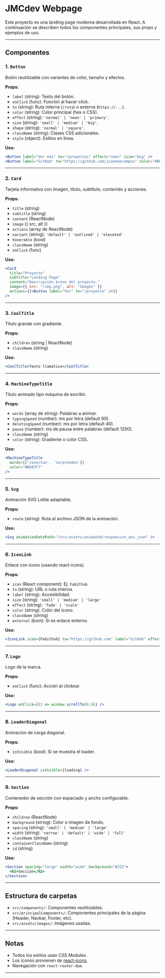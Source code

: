# JMCdev Webpage

Este proyecto es una landing page moderna desarrollada en React. A continuación se describen todos los componentes principales, sus props y ejemplos de uso.

---

## Componentes

### 1. `Button`

Botón reutilizable con variantes de color, tamaño y efectos.

**Props:**
- `label` (string): Texto del botón.
- `onClick` (func): Función al hacer click.
- `to` (string): Ruta interna (`/ruta`) o externa (`https://...`).
- `color` (string): Color principal (hex o CSS).
- `effect` (string): `'normal' | 'neon' | 'primary'`.
- `size` (string): `'small' | 'medium' | 'big'`.
- `shape` (string): `'normal' | 'square'`.
- `className` (string): Clases CSS adicionales.
- `style` (object): Estilos en línea.

**Uso:**
```jsx
<Button label="Ver más" to="/proyectos" effect="neon" size="big" />
<Button label="GitHub" to="https://github.com/juanmaacampos" color="#B687F7" />
```

---

### 2. `Card`

Tarjeta informativa con imagen, título, subtítulo, contenido y acciones.

**Props:**
- `title` (string)
- `subtitle` (string)
- `content` (ReactNode)
- `image` ({ src, alt })
- `actions` (array de ReactNode)
- `variant` (string): `'default' | 'outlined' | 'elevated'`
- `hoverable` (bool)
- `className` (string)
- `onClick` (func)

**Uso:**
```jsx
<Card
  title="Proyecto"
  subtitle="Landing Page"
  content="Descripción breve del proyecto."
  image={{ src: "/img.png", alt: "Imagen" }}
  actions={[<Button label="Ver" to="/proyecto" />]}
/>
```

---

### 3. `CoolTitle`

Título grande con gradiente.

**Props:**
- `children` (string | ReactNode)
- `className` (string)

**Uso:**
```jsx
<CoolTitle>Texto llamativo</CoolTitle>
```

---

### 4. `MachineTypeTitle`

Título animado tipo máquina de escribir.

**Props:**
- `words` (array de string): Palabras a animar.
- `typingSpeed` (number): ms por letra (default 90).
- `deletingSpeed` (number): ms por letra (default 40).
- `pause` (number): ms de pausa entre palabras (default 1200).
- `className` (string)
- `color` (string): Gradiente o color CSS.

**Uso:**
```jsx
<MachineTypeTitle
  words={['conectan', 'sorprenden']}
  color="#B687F7"
/>
```

---

### 5. `Svg`

Animación SVG Lottie adaptable.

**Props:**
- `route` (string): Ruta al archivo JSON de la animación.

**Uso:**
```jsx
<Svg animationDataPath="/src/assets/animated/responsive_ani.json" />
```

---

### 6. `IconLink`

Enlace con ícono (usando react-icons).

**Props:**
- `icon` (React component): Ej. `FaGithub`
- `to` (string): URL o ruta interna.
- `label` (string): Accesibilidad.
- `size` (string): `'small' | 'medium' | 'large'`
- `effect` (string): `'fade' | 'scale'`
- `color` (string): Color del ícono.
- `className` (string)
- `external` (bool): Si es enlace externo.

**Uso:**
```jsx
<IconLink icon={FaGithub} to="https://github.com" label="GitHub" effect="scale" color="#181717" external />
```

---

### 7. `Logo`

Logo de la marca.

**Props:**
- `onClick` (func): Acción al clickear.

**Uso:**
```jsx
<Logo onClick={() => window.scrollTo(0,0)} />
```

---

### 8. `LoaderDiagonal`

Animación de carga diagonal.

**Props:**
- `isVisible` (bool): Si se muestra el loader.

**Uso:**
```jsx
<LoaderDiagonal isVisible={loading} />
```

---

### 9. `Section`

Contenedor de sección con espaciado y ancho configurable.

**Props:**
- `children` (ReactNode)
- `background` (string): Color o imagen de fondo.
- `spacing` (string): `'small' | 'medium' | 'large'`
- `width` (string): `'narrow' | 'default' | 'wide' | 'full'`
- `className` (string)
- `containerClassName` (string)
- `id` (string)

**Uso:**
```jsx
<Section spacing="large" width="wide" background="#222">
  <h2>Sección</h2>
</Section>
```

---

## Estructura de carpetas

- `src/components/`: Componentes reutilizables.
- `src/principalComponents/`: Componentes principales de la página (Header, Navbar, Footer, etc).
- `src/assets/images/`: Imágenes usadas.

---

## Notas

- Todos los estilos usan CSS Modules.
- Los íconos provienen de [react-icons](https://react-icons.github.io/react-icons/).
- Navegación con `react-router-dom`.

---
